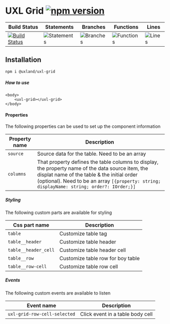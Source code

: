 # UXL Grid  [![npm version](https://badge.fury.io/js/%40uxland%2Fuxl-grid.svg)](https://badge.fury.io/js/%40uxland%2Fuxl-grid)

| Build Status                                                                                                                  | Statements                                    | Branches                                  | Functions                                   | Lines                               |
| ----------------------------------------------------------------------------------------------------------------------------- | --------------------------------------------- | ----------------------------------------- | ------------------------------------------- | ----------------------------------- |
| [![Build Status](https://api.travis-ci.org/uxland/uxl-gridsvg)](https://api.travis-ci.org/uxland/uxl-grid) | ![Statements](#statements# 'Make me better!') | ![Branches](#branches# 'Make me better!') | ![Functions](#functions# 'Make me better!') | ![Lines](#lines# 'Make me better!') |

## Installation

`npm i @uxland/uxl-grid`


##### How to use

```
<body>
    <uxl-grid></uxl-grid>
</body>

```

#### Properties

The following properties can be used to set up the component information

| Property name                     | Description                           |
|-----------------------------------|---------------------------------------|
| `source`                           | Source data for the table. Need to be an array |
| `columns`                         | That property defines the table columns to display, the property name of the data source item, the displat name of the table  & the initial order (optional). Need to be an array  `[{property: string; displayName: string; order?: IOrder;}]`|


##### Styling

The following custom parts are available for styling

| Css part name              | Description                      |
|----------------------------|----------------------------------|
| `table`                    | Customize table tag              |
| `table__header`            | Customize table header           |
| `table__header_cell`       | Customize table header cell      |
| `table__row`               | Customize table row for boy table|
| `table__row-cell`          | Customize table row cell         |


##### Events

The following custom events are available to listen

| Event name                    | Description                       |
|-------------------------------|-----------------------------------|
| `uxl-grid-row-cell-selected`  | Click event in a table body cell  |


